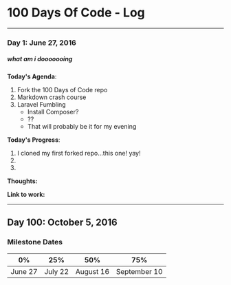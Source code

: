 # 100 Days Of Code - Log
________________________________

### Day 1: June 27, 2016
##### what am i dooooooing

**Today's Agenda**: 

1. Fork the 100 Days of Code repo
2. Markdown crash course
3. Laravel Fumbling
	* Install Composer?
	* ??
	* That will probably be it for my evening

**Today's Progress**: 

1. I cloned my first forked repo...this one! yay! 
2.
3.

**Thoughts:** 

**Link to work:** 

________________________________

## Day 100: October 5, 2016
### Milestone Dates

|0%|   25%	|50%|75%|
|---	|---	|---	|---	|
|June 27|July 22|August 16|September 10|